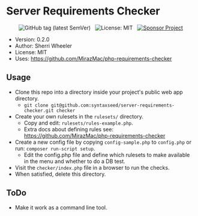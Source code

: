 # Server Requirements Checker

<div align="center">
    <img src="https://img.shields.io/github/tag/syntaxseed/server-requirements-checker.svg" alt="GitHub tag (latest SemVer)">&nbsp;&nbsp;
    <img src="https://img.shields.io/github/license/syntaxseed/templateseed" alt="License: MIT">
    &nbsp;&nbsp;<a href="https://github.com/syntaxseed#donatecontribute"><img src="https://img.shields.io/badge/Sponsor-Project-blue" alt="Sponsor Project" /></a>
</div>

* Version: 0.2.0
* Author: Sherri Wheeler
* License: MIT
* Uses: https://github.com/MirazMac/php-requirements-checker

## Usage

- Clone this repo into a directory inside your project's public web app directory.
   * `git clone git@github.com:syntaxseed/server-requirements-checker.git checker`
- Create your own rulesets in the `rulesets/` directory.
   * Copy and edit: `rulesets/rules-example.php`.
   * Extra docs about defining rules see: https://github.com/MirazMac/php-requirements-checker
- Create a new config file by copying `config-sample.php` to `config.php` or run: `composer run-script setup`.
  * Edit the config.php file and define which rulesets to make available in the menu and whether to do a DB test.
- Visit the `checker/index.php` file in a browser to run the checks.
- When satisfied, delete this directory.

## ToDo

* Make it work as a command line tool.